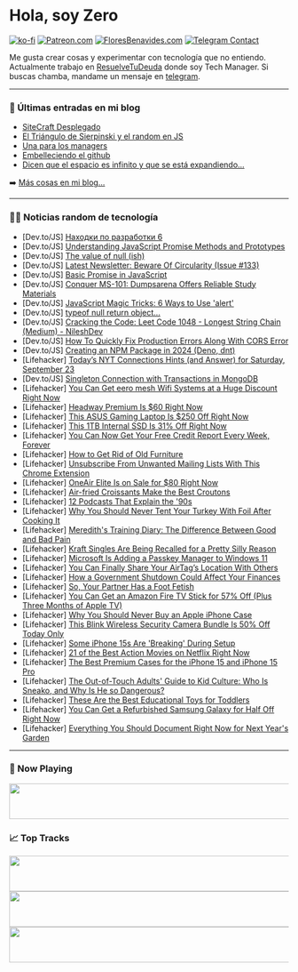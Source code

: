 # Hola, soy Zero

[![ko-fi](https://ko-fi.com/img/githubbutton_sm.svg)](https://ko-fi.com/J3J4N0LUK)
[![Patreon.com](https://img.shields.io/endpoint.svg?url=https%3A%2F%2Fshieldsio-patreon.vercel.app%2Fapi%3Fusername%3Dzerodragon%26type%3Dpatrons&style=for-the-badge)](https://patreon.com/zerodragon)
[![FloresBenavides.com](https://img.shields.io/website?down_message=oops&label=MiBlog&style=for-the-badge&up_message=online&url=https%3A%2F%2Ffloresbenavides.com)](https://floresbenavides.com)
[![Telegram Contact](https://img.shields.io/badge/escr%C3%ADbeme-ZeroDragon-%2326A5E4?style=for-the-badge&logo=telegram)](https://t.me/zerodragon)

Me gusta crear cosas y experimentar con tecnología que no entiendo.
Actualmente trabajo en [ResuelveTuDeuda](http://github.com/resuelve) donde soy Tech Manager.
Si buscas chamba, mandame un mensaje en [telegram](https://t.me/zerodragon).

---

### 📕 Últimas entradas en mi blog
<!-- BLOG-POST-LIST:START -->
- [SiteCraft Desplegado](https://floresbenavides.com/sitecraft-desplegado/)
- [El Triángulo de Sierpinski y el random en JS](https://floresbenavides.com/el-triangulo-de-sierpinski-y-el-random-en-js/)
- [Una para los managers](https://floresbenavides.com/una-para-los-managers/)
- [Embelleciendo el github](https://floresbenavides.com/embelleciendo-el-github/)
- [Dicen que el espacio es infinito y que se está expandiendo…](https://floresbenavides.com/dicen-que-el-espacio-es-infinito-y-que-se-esta-expandiendo/)
<!-- BLOG-POST-LIST:END -->

➡️ [Más cosas en mi blog...](https://floresbenavides.com)

---

### 👨‍💻 Noticias random de tecnología
<!-- TECH-POSTS:START -->
- [Dev.to/JS] [Находки по разработки 6](https://dev.to/potykion/nakhodki-po-razrabotki-6-4ijm)
- [Dev.to/JS] [Understanding JavaScript Promise Methods and Prototypes](https://dev.to/mursalfk/understanding-javascript-promise-methods-and-prototypes-46aa)
- [Dev.to/JS] [The value of null &lpar;ish&rpar;](https://dev.to/customcommander/the-value-of-null-ish-1mk6)
- [Dev.to/JS] [Latest Newsletter: Beware Of Circularity &lpar;Issue #133&rpar;](https://dev.to/mjgs/latest-newsletter-beware-of-circularity-issue-133-5a8)
- [Dev.to/JS] [Basic Promise in JavaScript](https://dev.to/afiya786/basic-promise-in-javascript-7f7)
- [Dev.to/JS] [Conquer MS-101: Dumpsarena Offers Reliable Study Materials](https://dev.to/rb78iumw/conquer-ms-101-dumpsarena-offers-reliable-study-materials-39ec)
- [Dev.to/JS] [JavaScript Magic Tricks: 6 Ways to Use &#39;alert&#39;](https://dev.to/__28f08df2bb06aae67f97/javascript-magic-tricks-6-ways-to-use-alert-2nk5)
- [Dev.to/JS] [typeof null return object...](https://dev.to/dipmajumdar1991/typeof-null-return-object-2gcd)
- [Dev.to/JS] [Cracking the Code: Leet Code 1048 - Longest String Chain &lpar;Medium&rpar; - NileshDev](https://dev.to/speaklouder/cracking-the-code-leet-code-1048-longest-string-chain-medium-nileshdev-5d1a)
- [Dev.to/JS] [How To Quickly Fix Production Errors Along With CORS Error](https://dev.to/myogeshchavan97/how-to-quickly-fix-production-errors-along-with-cors-error-3902)
- [Dev.to/JS] [Creating an NPM Package in 2024 &lpar;Deno, dnt&rpar;](https://dev.to/jlarky/creating-an-npm-package-in-2024-deno-dnt-3467)
- [Lifehacker] [Today’s NYT Connections Hints &lpar;and Answer&rpar; for Saturday, September 23](https://lifehacker.com/nyt-connections-answer-today-september-23-2023-1850862961)
- [Dev.to/JS] [Singleton Connection with Transactions in MongoDB](https://dev.to/limacon23/singleton-connection-with-transactions-in-mongodb-1b5c)
- [Lifehacker] [You Can Get eero mesh Wifi Systems at a Huge Discount Right Now](https://lifehacker.com/you-can-get-eero-mesh-wifi-systems-at-a-huge-discount-r-1850866748)
- [Lifehacker] [Headway Premium Is $60 Right Now](https://lifehacker.com/headway-premium-is-60-right-now-1850862380)
- [Lifehacker] [This ASUS Gaming Laptop Is $250 Off Right Now](https://lifehacker.com/this-asus-gaming-laptop-is-250-off-right-now-1850865843)
- [Lifehacker] [This 1TB Internal SSD Is 31% Off Right Now](https://lifehacker.com/this-1tb-internal-ssd-is-31-off-right-now-1850865883)
- [Lifehacker] [You Can Now Get Your Free Credit Report Every Week, Forever](https://lifehacker.com/you-can-now-get-your-free-credit-report-every-week-for-1850865987)
- [Lifehacker] [How to Get Rid of Old Furniture](https://lifehacker.com/the-right-way-to-get-rid-of-your-old-couch-1849842683)
- [Lifehacker] [Unsubscribe From Unwanted Mailing Lists With This Chrome Extension](https://lifehacker.com/unsubscribe-from-unwanted-mailing-lists-with-this-chrom-1850865766)
- [Lifehacker] [OneAir Elite Is on Sale for $80 Right Now](https://lifehacker.com/oneair-elite-is-on-sale-for-80-right-now-1850855039)
- [Lifehacker] [Air-fried Croissants Make the Best Croutons](https://lifehacker.com/air-fried-croissants-make-the-best-croutons-1850865723)
- [Lifehacker] [12 Podcasts That Explain the &#39;90s](https://lifehacker.com/the-podcasts-that-explain-the-90s-1850864874)
- [Lifehacker] [Why You Should Never Tent Your Turkey With Foil After Cooking It](https://lifehacker.com/do-not-tent-your-turkey-with-foil-1848035893)
- [Lifehacker] [Meredith&#39;s Training Diary: The Difference Between Good and Bad Pain](https://lifehacker.com/merediths-training-diary-the-difference-between-good-a-1850864894)
- [Lifehacker] [Kraft Singles Are Being Recalled for a Pretty Silly Reason](https://lifehacker.com/kraft-singles-recall-1850865306)
- [Lifehacker] [Microsoft Is Adding a Passkey Manager to Windows 11](https://lifehacker.com/microsoft-is-adding-a-passkey-manager-to-windows-11-1850865246)
- [Lifehacker] [You Can Finally Share Your AirTag’s Location With Others](https://lifehacker.com/how-to-share-airtag-locations-1850865334)
- [Lifehacker] [How a Government Shutdown Could Affect Your Finances](https://lifehacker.com/how-a-government-shutdown-could-affect-your-finances-1821181628)
- [Lifehacker] [So, Your Partner Has a Foot Fetish](https://lifehacker.com/so-your-partner-has-a-foot-fetish-1850864998)
- [Lifehacker] [You Can Get an Amazon Fire TV Stick for 57% Off &lpar;Plus Three Months of Apple TV&rpar;](https://lifehacker.com/you-can-get-an-amazon-fire-tv-stick-for-57-off-plus-t-1850865131)
- [Lifehacker] [Why You Should Never Buy an Apple iPhone Case](https://lifehacker.com/don-t-buy-apple-s-iphone-cases-1849984015)
- [Lifehacker] [This Blink Wireless Security Camera Bundle Is 50% Off Today Only](https://lifehacker.com/this-blink-wireless-security-camera-bundle-is-50-off-t-1850864881)
- [Lifehacker] [Some iPhone 15s Are &#39;Breaking&#39; During Setup](https://lifehacker.com/some-iphone-15s-are-breaking-during-setup-1850864742)
- [Lifehacker] [21 of the Best Action Movies on Netflix Right Now](https://lifehacker.com/the-best-action-movies-on-netflix-right-now-1850856583)
- [Lifehacker] [The Best Premium Cases for the iPhone 15 and iPhone 15 Pro](https://lifehacker.com/the-best-premium-cases-for-the-iphone-15-and-iphone-15-1850864098)
- [Lifehacker] [The Out-of-Touch Adults&#39; Guide to Kid Culture: Who Is Sneako, and Why Is He so Dangerous?](https://lifehacker.com/the-out-of-touch-adults-guide-to-kid-culture-who-is-sn-1850863771)
- [Lifehacker] [These Are the Best Educational Toys for Toddlers](https://lifehacker.com/best-educational-toys-for-toddlers-1850862963)
- [Lifehacker] [You Can Get a Refurbished Samsung Galaxy for Half Off Right Now](https://lifehacker.com/you-can-get-a-refurbished-samsung-galaxy-for-half-off-r-1850862916)
- [Lifehacker] [Everything You Should Document Right Now for Next Year&#39;s Garden](https://lifehacker.com/everything-you-should-document-right-now-for-next-years-1850861009)<!-- TECH-POSTS:END -->

---

### 🎵 Now Playing
<a href="https://spotify-now-playing-dun.vercel.app/now-playing?open"><img src="https://spotify-now-playing-dun.vercel.app/now-playing" width="540" height="64"></a>

### 📈 Top Tracks
<a href="https://spotify-now-playing-dun.vercel.app/top-tracks?i=1&open"><img src="https://spotify-now-playing-dun.vercel.app/top-tracks?i=1" width="540" height="64"></a>
<a href="https://spotify-now-playing-dun.vercel.app/top-tracks?i=2&open"><img src="https://spotify-now-playing-dun.vercel.app/top-tracks?i=2" width="540" height="64"></a>
<a href="https://spotify-now-playing-dun.vercel.app/top-tracks?i=3&open"><img src="https://spotify-now-playing-dun.vercel.app/top-tracks?i=3" width="540" height="64"></a>
